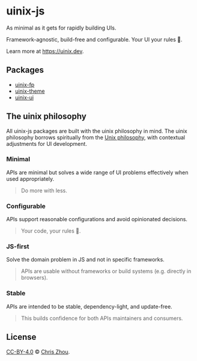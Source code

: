 # uinix-js

As minimal as it gets for rapidly building UIs.

Framework-agnostic, build-free and configurable. Your UI your rules 🤘.

Learn more at https://uinix.dev.

## Packages
- [uinix-fp]
- [uinix-theme]
- [uinix-ui]

## The uinix philosophy
All uinix-js packages are built with the uinix philosophy in mind.  The uinix philosophy borrows spiritually from the [Unix philosophy], with contextual adjustments for UI development.

### Minimal
APIs are minimal but solves a wide range of UI problems effectively when used appropriately.

> Do more with less.

### Configurable
APIs support reasonable configurations and avoid opinionated decisions.

> Your code, your rules 🤘.

### JS-first
Solve the domain problem in JS and not in specific frameworks.

> APIs are usable without frameworks or build systems (e.g. directly in browsers).

### Stable
APIs are intended to be stable, dependency-light, and update-free.

> This builds confidence for both APIs maintainers and consumers.


## License

[CC-BY-4.0][license] © [Chris Zhou][author].

<!-- defs -->
[author]: https://github.com/chrisrzhou
[license]: https://creativecommons.org/licenses/by/4.0/
[uinix-fp]: https://github.com/uinix-js/uinix-fp
[uinix-theme]: https://github.com/uinix-js/uinix-theme
[uinix-ui]: https://github.com/uinix-js/uinix-ui
[unix philosophy]: https://en.wikipedia.org/wiki/Unix_philosophy
